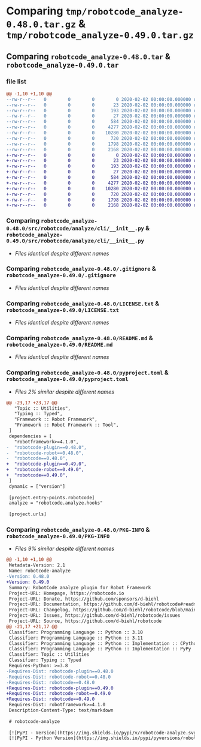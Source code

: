 # Comparing `tmp/robotcode_analyze-0.48.0.tar.gz` & `tmp/robotcode_analyze-0.49.0.tar.gz`

## Comparing `robotcode_analyze-0.48.0.tar` & `robotcode_analyze-0.49.0.tar`

### file list

```diff
@@ -1,10 +1,10 @@
--rw-r--r--   0        0        0        0 2020-02-02 00:00:00.000000 robotcode_analyze-0.48.0/src/robotcode/analyze/__init__.py
--rw-r--r--   0        0        0       23 2020-02-02 00:00:00.000000 robotcode_analyze-0.48.0/src/robotcode/analyze/__version__.py
--rw-r--r--   0        0        0      193 2020-02-02 00:00:00.000000 robotcode_analyze-0.48.0/src/robotcode/analyze/hooks.py
--rw-r--r--   0        0        0       27 2020-02-02 00:00:00.000000 robotcode_analyze-0.48.0/src/robotcode/analyze/py.typed
--rw-r--r--   0        0        0      584 2020-02-02 00:00:00.000000 robotcode_analyze-0.48.0/src/robotcode/analyze/cli/__init__.py
--rw-r--r--   0        0        0     4277 2020-02-02 00:00:00.000000 robotcode_analyze-0.48.0/.gitignore
--rw-r--r--   0        0        0    10280 2020-02-02 00:00:00.000000 robotcode_analyze-0.48.0/LICENSE.txt
--rw-r--r--   0        0        0      720 2020-02-02 00:00:00.000000 robotcode_analyze-0.48.0/README.md
--rw-r--r--   0        0        0     1798 2020-02-02 00:00:00.000000 robotcode_analyze-0.48.0/pyproject.toml
--rw-r--r--   0        0        0     2168 2020-02-02 00:00:00.000000 robotcode_analyze-0.48.0/PKG-INFO
+-rw-r--r--   0        0        0        0 2020-02-02 00:00:00.000000 robotcode_analyze-0.49.0/src/robotcode/analyze/__init__.py
+-rw-r--r--   0        0        0       23 2020-02-02 00:00:00.000000 robotcode_analyze-0.49.0/src/robotcode/analyze/__version__.py
+-rw-r--r--   0        0        0      193 2020-02-02 00:00:00.000000 robotcode_analyze-0.49.0/src/robotcode/analyze/hooks.py
+-rw-r--r--   0        0        0       27 2020-02-02 00:00:00.000000 robotcode_analyze-0.49.0/src/robotcode/analyze/py.typed
+-rw-r--r--   0        0        0      584 2020-02-02 00:00:00.000000 robotcode_analyze-0.49.0/src/robotcode/analyze/cli/__init__.py
+-rw-r--r--   0        0        0     4277 2020-02-02 00:00:00.000000 robotcode_analyze-0.49.0/.gitignore
+-rw-r--r--   0        0        0    10280 2020-02-02 00:00:00.000000 robotcode_analyze-0.49.0/LICENSE.txt
+-rw-r--r--   0        0        0      720 2020-02-02 00:00:00.000000 robotcode_analyze-0.49.0/README.md
+-rw-r--r--   0        0        0     1798 2020-02-02 00:00:00.000000 robotcode_analyze-0.49.0/pyproject.toml
+-rw-r--r--   0        0        0     2168 2020-02-02 00:00:00.000000 robotcode_analyze-0.49.0/PKG-INFO
```

### Comparing `robotcode_analyze-0.48.0/src/robotcode/analyze/cli/__init__.py` & `robotcode_analyze-0.49.0/src/robotcode/analyze/cli/__init__.py`

 * *Files identical despite different names*

### Comparing `robotcode_analyze-0.48.0/.gitignore` & `robotcode_analyze-0.49.0/.gitignore`

 * *Files identical despite different names*

### Comparing `robotcode_analyze-0.48.0/LICENSE.txt` & `robotcode_analyze-0.49.0/LICENSE.txt`

 * *Files identical despite different names*

### Comparing `robotcode_analyze-0.48.0/README.md` & `robotcode_analyze-0.49.0/README.md`

 * *Files identical despite different names*

### Comparing `robotcode_analyze-0.48.0/pyproject.toml` & `robotcode_analyze-0.49.0/pyproject.toml`

 * *Files 2% similar despite different names*

```diff
@@ -23,17 +23,17 @@
   "Topic :: Utilities",
   "Typing :: Typed",
   "Framework :: Robot Framework",
   "Framework :: Robot Framework :: Tool",
 ]
 dependencies = [
   "robotframework>=4.1.0",
-  "robotcode-plugin==0.48.0",
-  "robotcode-robot==0.48.0",
-  "robotcode==0.48.0",
+  "robotcode-plugin==0.49.0",
+  "robotcode-robot==0.49.0",
+  "robotcode==0.49.0",
 ]
 dynamic = ["version"]
 
 [project.entry-points.robotcode]
 analyze = "robotcode.analyze.hooks"
 
 [project.urls]
```

### Comparing `robotcode_analyze-0.48.0/PKG-INFO` & `robotcode_analyze-0.49.0/PKG-INFO`

 * *Files 9% similar despite different names*

```diff
@@ -1,10 +1,10 @@
 Metadata-Version: 2.1
 Name: robotcode-analyze
-Version: 0.48.0
+Version: 0.49.0
 Summary: RobotCode analyze plugin for Robot Framework
 Project-URL: Homepage, https://robotcode.io
 Project-URL: Donate, https://github.com/sponsors/d-biehl
 Project-URL: Documentation, https://github.com/d-biehl/robotcode#readme
 Project-URL: Changelog, https://github.com/d-biehl/robotcode/blob/main/CHANGELOG.md
 Project-URL: Issues, https://github.com/d-biehl/robotcode/issues
 Project-URL: Source, https://github.com/d-biehl/robotcode
@@ -21,17 +21,17 @@
 Classifier: Programming Language :: Python :: 3.10
 Classifier: Programming Language :: Python :: 3.11
 Classifier: Programming Language :: Python :: Implementation :: CPython
 Classifier: Programming Language :: Python :: Implementation :: PyPy
 Classifier: Topic :: Utilities
 Classifier: Typing :: Typed
 Requires-Python: >=3.8
-Requires-Dist: robotcode-plugin==0.48.0
-Requires-Dist: robotcode-robot==0.48.0
-Requires-Dist: robotcode==0.48.0
+Requires-Dist: robotcode-plugin==0.49.0
+Requires-Dist: robotcode-robot==0.49.0
+Requires-Dist: robotcode==0.49.0
 Requires-Dist: robotframework>=4.1.0
 Description-Content-Type: text/markdown
 
 # robotcode-analyze
 
 [![PyPI - Version](https://img.shields.io/pypi/v/robotcode-analyze.svg)](https://pypi.org/project/robotcode-analyze)
 [![PyPI - Python Version](https://img.shields.io/pypi/pyversions/robotcode-analyze.svg)](https://pypi.org/project/robotcode-analyze)
```

